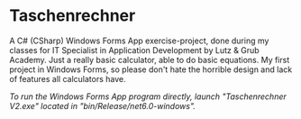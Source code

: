# Taschenrechner

A C# (CSharp) Windows Forms App exercise-project, done during my classes for IT Specialist in Application Development by Lutz & Grub Academy. Just a really basic calculator, able to do basic equations. My first project in Windows Forms, so please don't hate the horrible design and lack of features all calculators have.

*To run the Windows Forms App program directly, launch "Taschenrechner V2.exe" located in "bin/Release/net6.0-windows".*
